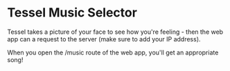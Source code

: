 # Tessel Music Selector

Tessel takes a picture of your face to see how you're feeling - then the web app can a request to the server (make sure to add your IP address).

When you open the /music route of the web app, you'll get an appropriate song!
